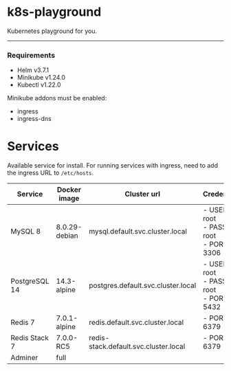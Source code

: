 # k8s-playground

Kubernetes playground for you.

---

### Requirements

- Helm v3.7.1
- Minikube v1.24.0
- Kubectl v1.22.0

Minikube addons must be enabled:

- ingress
- ingress-dns

# Services

Available service for install. For running services with ingress, need to add the ingress URL to `/etc/hosts`.

| Service       | Docker image  | Cluster url                           | Credentials                                    | Ingress url               | 
|---------------|---------------|---------------------------------------|------------------------------------------------|---------------------------|
| MySQL 8       | 8.0.29-debian | mysql.default.svc.cluster.local       | - USER: root<br/>- PASS: root<br/>- PORT: 3306 |                           |
| PostgreSQL 14 | 14.3-alpine   | postgres.default.svc.cluster.local    | - USER: root<br/>- PASS: root<br/>- PORT: 5432 |                           |
| Redis 7       | 7.0.1-alpine  | redis.default.svc.cluster.local       | - PORT: 6379                                   |                           |
| Redis Stack 7 | 7.0.0-RC5     | redis-stack.default.svc.cluster.local | - PORT: 6379                                   |                           |
| Adminer       | full          |                                       |                                                | http://adminer.k8s.local/ |

